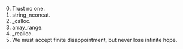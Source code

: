 0. Trust no one.
1. string_nconcat.
2. _calloc.
3. array_range.
4. _realloc.
5. We must accept finite disappointment, but never lose infinite hope.

